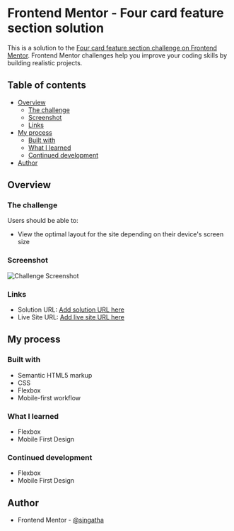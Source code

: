 # Frontend Mentor - Four card feature section solution

This is a solution to the [Four card feature section challenge on Frontend Mentor](https://www.frontendmentor.io/challenges/four-card-feature-section-weK1eFYK). Frontend Mentor challenges help you improve your coding skills by building realistic projects. 

## Table of contents

- [Overview](#overview)
  - [The challenge](#the-challenge)
  - [Screenshot](#screenshot)
  - [Links](#links)
- [My process](#my-process)
  - [Built with](#built-with)
  - [What I learned](#what-i-learned)
  - [Continued development](#continued-development)
- [Author](#author)

## Overview

### The challenge

Users should be able to:

- View the optimal layout for the site depending on their device's screen size

### Screenshot

![Challenge Screenshot](./four-column-screenshot.jpg)

### Links

- Solution URL: [Add solution URL here](https://github.com/Singatha/four-card-feature-section-master)
- Live Site URL: [Add live site URL here](https://singatha.github.io/four-card-feature-section-master/)

## My process

### Built with

- Semantic HTML5 markup
- CSS
- Flexbox
- Mobile-first workflow

### What I learned

- Flexbox
- Mobile First Design

### Continued development

- Flexbox
- Mobile First Design

## Author

- Frontend Mentor - [@singatha](https://www.frontendmentor.io/profile/singatha)
